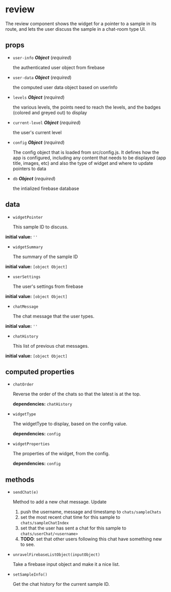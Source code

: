 # review 

The review component shows the widget for a pointer to a sample in its route,
and lets the user discuss the sample in a chat-room type UI. 

## props 

- `user-info` ***Object*** (*required*) 

  the authenticated user object from firebase 

- `user-data` ***Object*** (*required*) 

  the computed user data object based on userInfo 

- `levels` ***Object*** (*required*) 

  the various levels, the points need to reach the levels,
  and the badges (colored and greyed out) to display 

- `current-level` ***Object*** (*required*) 

  the user's current level 

- `config` ***Object*** (*required*) 

  The config object that is loaded from src/config.js.
  It defines how the app is configured, including
  any content that needs to be displayed (app title, images, etc)
  and also the type of widget and where to update pointers to data 

- `db` ***Object*** (*required*) 

  the intialized firebase database 

## data 

- `widgetPointer` 

  This sample ID to discuss. 

**initial value:** `''` 

- `widgetSummary` 

  The summary of the sample ID 

**initial value:** `[object Object]` 

- `userSettings` 

  The user's settings from firebase 

**initial value:** `[object Object]` 

- `chatMessage` 

  The chat message that the user types. 

**initial value:** `''` 

- `chatHistory` 

  This list of previous chat messages. 

**initial value:** `[object Object]` 

## computed properties 

- `chatOrder` 

  Reverse the order of the chats so that the latest is at the top. 

   **dependencies:** `chatHistory` 

- `widgetType` 

  The widgetType to display, based on the config value. 

   **dependencies:** `config` 

- `widgetProperties` 

  The properties of the widget, from the config. 

   **dependencies:** `config` 


## methods 

- `sendChat(e)` 

  Method to add a new chat message. Update
  1. push the username, message and timestamp to `chats/sampleChats`
  2. set the most recent chat time for this sample to `chats/sampleChatIndex`
  3. set that the user has sent a chat for this sample to `chats/userChat/<username>`
  4. **TODO**: set that other users following this chat have something new to see. 

- `unravelFirebaseListObject(inputObject)` 

  Take a firebase input object and make it a nice list. 

- `setSampleInfo()` 

  Get the chat history for the current sample ID. 

